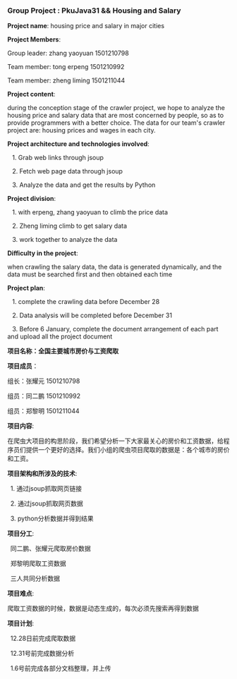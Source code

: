 ### Group Project : PkuJava31 && Housing and Salary


**Project name**: housing price and salary in major cities

**Project Members**:

Group leader: zhang yaoyuan 1501210798 

Team member: tong erpeng 1501210992  

Team member: zheng liming 1501211044


**Project content**: 

during the conception stage of the crawler project, we hope to analyze the housing price and salary data that are most concerned by people, so as to provide programmers with a better choice. The data for our team's crawler project are: housing prices and wages in each city.



**Project architecture and technologies involved**:

&ensp; 1. Grab web links through jsoup

&ensp; 2. Fetch web page data through jsoup

&ensp; 3. Analyze the data and get the results by Python


**Project division**: 

&ensp; 1. with erpeng, zhang yaoyuan to climb the price data

&ensp; 2. Zheng liming climb to get salary data

&ensp; 3. work together to analyze the data



**Difficulty in the project**: 

when crawling the salary data, the data is generated dynamically, and the data must be searched first and then obtained each time



**Project plan**: 

&ensp; 1. complete the crawling data before December 28

&ensp; 2. Data analysis will be completed before December 31

&ensp; 3. Before 6 January, complete the document arrangement of each part and upload all the project document






**项目名称：全国主要城市房价与工资爬取**

**项目成员**：

组长：张耀元 1501210798 

组员：同二鹏 1501210992 

组员：郑黎明 1501211044 


**项目内容**: 

在爬虫大项目的构思阶段，我们希望分析一下大家最关心的房价和工资数据，给程序员们提供一个更好的选择。我们小组的爬虫项目爬取的数据是：各个城市的房价和工资。


**项目架构和所涉及的技术**:

&ensp;1. 通过jsoup抓取网页链接  

&ensp;2. 通过jsoup抓取网页数据

&ensp;3. python分析数据并得到结果

          
**项目分工**:

&ensp;同二鹏、张耀元爬取房价数据 

&ensp;郑黎明爬取工资数据

&ensp;三人共同分析数据



**项目难点**: 

爬取工资数据的时候，数据是动态生成的，每次必须先搜索再得到数据


**项目计划**:

&ensp;12.28日前完成爬取数据

&ensp;12.31号前完成数据分析

&ensp;1.6号前完成各部分文档整理，并上传
         
         

